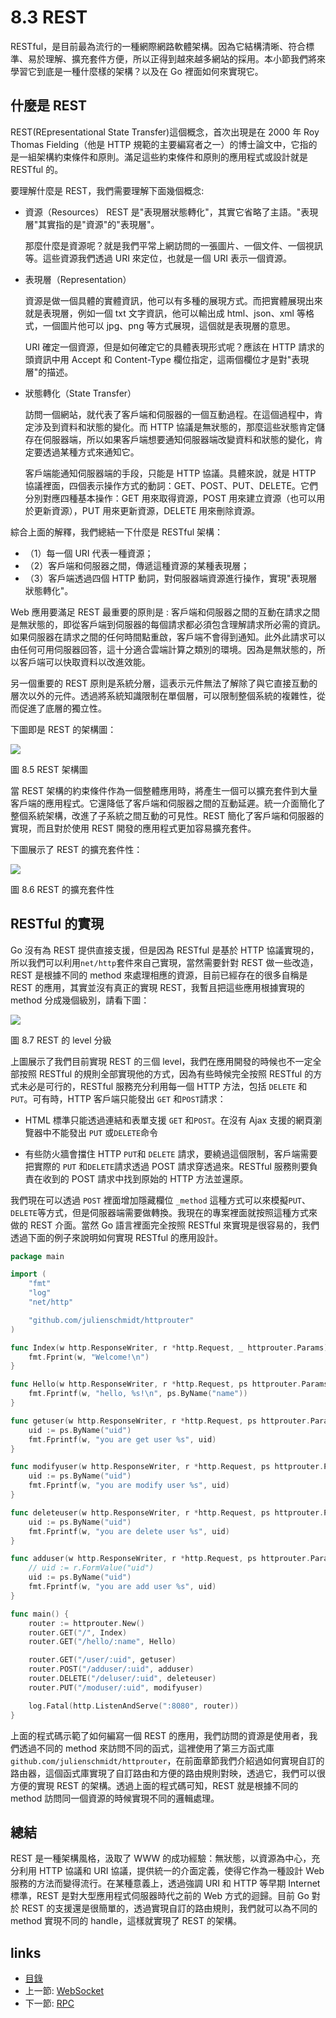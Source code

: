 # 8.3 REST
RESTful，是目前最為流行的一種網際網路軟體架構。因為它結構清晰、符合標準、易於理解、擴充套件方便，所以正得到越來越多網站的採用。本小節我們將來學習它到底是一種什麼樣的架構？以及在 Go 裡面如何來實現它。
## 什麼是 REST
REST(REpresentational State Transfer)這個概念，首次出現是在 2000 年 Roy Thomas Fielding（他是 HTTP 規範的主要編寫者之一）的博士論文中，它指的是一組架構約束條件和原則。滿足這些約束條件和原則的應用程式或設計就是 RESTful 的。

要理解什麼是 REST，我們需要理解下面幾個概念:

- 資源（Resources）
  REST 是"表現層狀態轉化"，其實它省略了主語。"表現層"其實指的是"資源"的"表現層"。

  那麼什麼是資源呢？就是我們平常上網訪問的一張圖片、一個文件、一個視訊等。這些資源我們透過 URI 來定位，也就是一個 URI 表示一個資源。

- 表現層（Representation）

  資源是做一個具體的實體資訊，他可以有多種的展現方式。而把實體展現出來就是表現層，例如一個 txt 文字資訊，他可以輸出成 html、json、xml 等格式，一個圖片他可以 jpg、png 等方式展現，這個就是表現層的意思。

  URI 確定一個資源，但是如何確定它的具體表現形式呢？應該在 HTTP 請求的頭資訊中用 Accept 和 Content-Type 欄位指定，這兩個欄位才是對"表現層"的描述。

- 狀態轉化（State Transfer）

  訪問一個網站，就代表了客戶端和伺服器的一個互動過程。在這個過程中，肯定涉及到資料和狀態的變化。而 HTTP 協議是無狀態的，那麼這些狀態肯定儲存在伺服器端，所以如果客戶端想要通知伺服器端改變資料和狀態的變化，肯定要透過某種方式來通知它。

  客戶端能通知伺服器端的手段，只能是 HTTP 協議。具體來說，就是 HTTP 協議裡面，四個表示操作方式的動詞：GET、POST、PUT、DELETE。它們分別對應四種基本操作：GET 用來取得資源，POST 用來建立資源（也可以用於更新資源），PUT 用來更新資源，DELETE 用來刪除資源。

綜合上面的解釋，我們總結一下什麼是 RESTful 架構：

- （1）每一個 URI 代表一種資源；
- （2）客戶端和伺服器之間，傳遞這種資源的某種表現層；
- （3）客戶端透過四個 HTTP 動詞，對伺服器端資源進行操作，實現"表現層狀態轉化"。


Web 應用要滿足 REST 最重要的原則是 : 客戶端和伺服器之間的互動在請求之間是無狀態的，即從客戶端到伺服器的每個請求都必須包含理解請求所必需的資訊。如果伺服器在請求之間的任何時間點重啟，客戶端不會得到通知。此外此請求可以由任何可用伺服器回答，這十分適合雲端計算之類別的環境。因為是無狀態的，所以客戶端可以快取資料以改進效能。

另一個重要的 REST 原則是系統分層，這表示元件無法了解除了與它直接互動的層次以外的元件。透過將系統知識限制在單個層，可以限制整個系統的複雜性，從而促進了底層的獨立性。

下圖即是 REST 的架構圖：

![](images/8.3.rest2.png)

圖 8.5 REST 架構圖

當 REST 架構的約束條件作為一個整體應用時，將產生一個可以擴充套件到大量客戶端的應用程式。它還降低了客戶端和伺服器之間的互動延遲。統一介面簡化了整個系統架構，改進了子系統之間互動的可見性。REST 簡化了客戶端和伺服器的實現，而且對於使用 REST 開發的應用程式更加容易擴充套件。

下圖展示了 REST 的擴充套件性：

![](images/8.3.rest.png)

圖 8.6 REST 的擴充套件性

## RESTful 的實現
Go 沒有為 REST 提供直接支援，但是因為 RESTful 是基於 HTTP 協議實現的，所以我們可以利用`net/http`套件來自己實現，當然需要針對 REST 做一些改造，REST 是根據不同的 method 來處理相應的資源，目前已經存在的很多自稱是 REST 的應用，其實並沒有真正的實現 REST，我暫且把這些應用根據實現的 method 分成幾個級別，請看下圖：

![](images/8.3.rest3.png)

圖 8.7 REST 的 level 分級

上圖展示了我們目前實現 REST 的三個 level，我們在應用開發的時候也不一定全部按照 RESTful 的規則全部實現他的方式，因為有些時候完全按照 RESTful 的方式未必是可行的，RESTful 服務充分利用每一個 HTTP 方法，包括 `DELETE` 和`PUT`。可有時，HTTP 客戶端只能發出 `GET` 和`POST`請求：

- HTML 標準只能透過連結和表單支援 `GET` 和`POST`。在沒有 Ajax 支援的網頁瀏覽器中不能發出 `PUT` 或`DELETE`命令

- 有些防火牆會擋住 HTTP `PUT`和 `DELETE` 請求，要繞過這個限制，客戶端需要把實際的 `PUT` 和`DELETE`請求透過 POST 請求穿透過來。RESTful 服務則要負責在收到的 POST 請求中找到原始的 HTTP 方法並還原。

我們現在可以透過 `POST` 裡面增加隱藏欄位 `_method` 這種方式可以來模擬`PUT`、`DELETE`等方式，但是伺服器端需要做轉換。我現在的專案裡面就按照這種方式來做的 REST 介面。當然 Go 語言裡面完全按照 RESTful 來實現是很容易的，我們透過下面的例子來說明如何實現 RESTful 的應用設計。

```Go
package main

import (
	"fmt"
	"log"
	"net/http"

	"github.com/julienschmidt/httprouter"
)

func Index(w http.ResponseWriter, r *http.Request, _ httprouter.Params) {
	fmt.Fprint(w, "Welcome!\n")
}

func Hello(w http.ResponseWriter, r *http.Request, ps httprouter.Params) {
	fmt.Fprintf(w, "hello, %s!\n", ps.ByName("name"))
}

func getuser(w http.ResponseWriter, r *http.Request, ps httprouter.Params) {
	uid := ps.ByName("uid")
	fmt.Fprintf(w, "you are get user %s", uid)
}

func modifyuser(w http.ResponseWriter, r *http.Request, ps httprouter.Params) {
	uid := ps.ByName("uid")
	fmt.Fprintf(w, "you are modify user %s", uid)
}

func deleteuser(w http.ResponseWriter, r *http.Request, ps httprouter.Params) {
	uid := ps.ByName("uid")
	fmt.Fprintf(w, "you are delete user %s", uid)
}

func adduser(w http.ResponseWriter, r *http.Request, ps httprouter.Params) {
	// uid := r.FormValue("uid")
	uid := ps.ByName("uid")
	fmt.Fprintf(w, "you are add user %s", uid)
}

func main() {
	router := httprouter.New()
	router.GET("/", Index)
	router.GET("/hello/:name", Hello)

	router.GET("/user/:uid", getuser)
	router.POST("/adduser/:uid", adduser)
	router.DELETE("/deluser/:uid", deleteuser)
	router.PUT("/moduser/:uid", modifyuser)

	log.Fatal(http.ListenAndServe(":8080", router))
}
```

上面的程式碼示範了如何編寫一個 REST 的應用，我們訪問的資源是使用者，我們透過不同的 method 來訪問不同的函式，這裡使用了第三方函式庫`github.com/julienschmidt/httprouter`，在前面章節我們介紹過如何實現自訂的路由器，這個函式庫實現了自訂路由和方便的路由規則對映，透過它，我們可以很方便的實現 REST 的架構。透過上面的程式碼可知，REST 就是根據不同的 method 訪問同一個資源的時候實現不同的邏輯處理。

## 總結
REST 是一種架構風格，汲取了 WWW 的成功經驗：無狀態，以資源為中心，充分利用 HTTP 協議和 URI 協議，提供統一的介面定義，使得它作為一種設計 Web 服務的方法而變得流行。在某種意義上，透過強調 URI 和 HTTP 等早期 Internet 標準，REST 是對大型應用程式伺服器時代之前的 Web 方式的迴歸。目前 Go 對於 REST 的支援還是很簡單的，透過實現自訂的路由規則，我們就可以為不同的 method 實現不同的 handle，這樣就實現了 REST 的架構。

## links
   * [目錄](<preface.md>)
   * 上一節: [WebSocket](<08.2.md>)
   * 下一節: [RPC](<08.4.md>)
